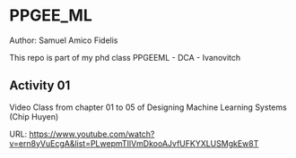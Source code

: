 # PPGEE_ML

Author: Samuel Amico Fidelis

This repo is part of my phd class PPGEEML - DCA - Ivanovitch


## Activity 01

Video Class from chapter 01 to 05 of Designing Machine Learning Systems (Chip Huyen)

URL: https://www.youtube.com/watch?v=ern8yVuEcgA&list=PLwepmTIlVmDkooAJvfUFKYXLUSMgkEw8T
